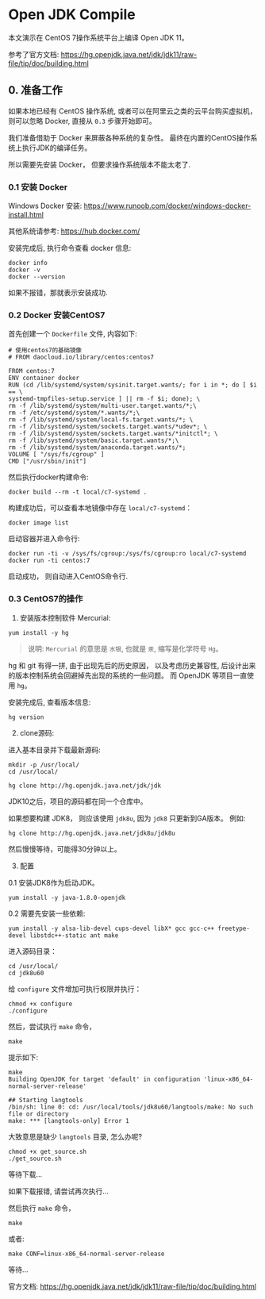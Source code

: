 # Open JDK Compile

本文演示在 CentOS 7操作系统平台上编译 Open JDK 11。

参考了官方文档: https://hg.openjdk.java.net/jdk/jdk11/raw-file/tip/doc/building.html


## 0. 准备工作

如果本地已经有 CentOS 操作系统, 或者可以在阿里云之类的云平台购买虚拟机，则可以忽略 Docker, 直接从 `0.3` 步骤开始即可。

我们准备借助于 Docker 来屏蔽各种系统的复杂性。 最终在内置的CentOS操作系统上执行JDK的编译任务。

所以需要先安装 Docker， 但要求操作系统版本不能太老了.

### 0.1 安装 Docker

Windows Docker 安装: https://www.runoob.com/docker/windows-docker-install.html

其他系统请参考: https://hub.docker.com/


安装完成后, 执行命令查看 docker 信息:

```
docker info
docker -v
docker --version
```

如果不报错，那就表示安装成功.

### 0.2 Docker 安装CentOS7


首先创建一个 `Dockerfile` 文件, 内容如下:

```
# 使用centos7的基础镜像
# FROM daocloud.io/library/centos:centos7

FROM centos:7
ENV container docker
RUN (cd /lib/systemd/system/sysinit.target.wants/; for i in *; do [ $i == \
systemd-tmpfiles-setup.service ] || rm -f $i; done); \
rm -f /lib/systemd/system/multi-user.target.wants/*;\
rm -f /etc/systemd/system/*.wants/*;\
rm -f /lib/systemd/system/local-fs.target.wants/*; \
rm -f /lib/systemd/system/sockets.target.wants/*udev*; \
rm -f /lib/systemd/system/sockets.target.wants/*initctl*; \
rm -f /lib/systemd/system/basic.target.wants/*;\
rm -f /lib/systemd/system/anaconda.target.wants/*;
VOLUME [ "/sys/fs/cgroup" ]
CMD ["/usr/sbin/init"]
```

然后执行docker构建命令:

```
docker build --rm -t local/c7-systemd .
```

构建成功后，可以查看本地镜像中存在 `local/c7-systemd`：

```
docker image list
```

启动容器并进入命令行:

```
docker run -ti -v /sys/fs/cgroup:/sys/fs/cgroup:ro local/c7-systemd
docker run -ti centos:7
```

启动成功， 则自动进入CentOS命令行.


### 0.3 CentOS7的操作


1. 安装版本控制软件 Mercurial:


```
yum install -y hg

```

> 说明: `Mercurial` 的意思是 `水银`, 也就是 `汞`, 缩写是化学符号 `Hg`。

hg 和 git 有得一拼, 由于出现先后的历史原因， 以及考虑历史兼容性, 后设计出来的版本控制系统会回避掉先出现的系统的一些问题。
而 OpenJDK 等项目一直使用 `hg`。

安装完成后, 查看版本信息:

```
hg version
```


2. clone源码:


进入基本目录并下载最新源码:

```
mkdir -p /usr/local/
cd /usr/local/

hg clone http://hg.openjdk.java.net/jdk/jdk
```

JDK10之后，项目的源码都在同一个仓库中。

如果想要构建 JDK8， 则应该使用 `jdk8u`, 因为 `jdk8` 只更新到GA版本。 例如:

```
hg clone http://hg.openjdk.java.net/jdk8u/jdk8u
```

然后慢慢等待，可能得30分钟以上。


3. 配置




0.1 安装JDK8作为启动JDK。

```
yum install -y java-1.8.0-openjdk

```


0.2 需要先安装一些依赖:

```
yum install -y alsa-lib-devel cups-devel libX* gcc gcc-c++ freetype-devel libstdc++-static ant make

```


进入源码目录：

```
cd /usr/local/
cd jdk8u60
```

给 `configure` 文件增加可执行权限并执行：

```
chmod +x configure
./configure
```


然后，尝试执行 `make` 命令，

```
make
```

提示如下:

```
make
Building OpenJDK for target 'default' in configuration 'linux-x86_64-normal-server-release'

## Starting langtools
/bin/sh: line 0: cd: /usr/local/tools/jdk8u60/langtools/make: No such file or directory
make: *** [langtools-only] Error 1
```

大致意思是缺少 `langtools` 目录, 怎么办呢?

```
chmod +x get_source.sh
./get_source.sh
```

等待下载...

如果下载报错, 请尝试再次执行...


然后执行 `make` 命令，

```
make
```

或者:

```
make CONF=linux-x86_64-normal-server-release
```

等待...


官方文档: https://hg.openjdk.java.net/jdk/jdk11/raw-file/tip/doc/building.html
